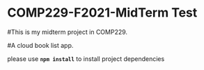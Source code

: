 # COMP229-F2021-MidTerm Test

#This is my midterm project in COMP229. 

#A cloud book list app.

please use **`npm install`** to install project dependencies

